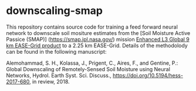 # downscaling-smap
This repository contains source code for training a feed forward neural network to downscale soil mositure estimates from the [Soil Moisture Active Passice (SMAP)] (https://smap.jpl.nasa.gov/) mission [Enhanced L3 Global 9 km EASE-Grid product](https://doi.org/10.5067/RFKIZ5QY5ABN) to a 2.25 km EASE-Grid. Details of the methodolody can be found in the following manuscript:

Alemohammad, S. H., Kolassa, J., Prigent, C., Aires, F., and Gentine, P.: Global Downscaling of Remotely-Sensed Soil Moisture using Neural Networks, Hydrol. Earth Syst. Sci. Discuss., https://doi.org/10.5194/hess-2017-680, in review, 2018.



